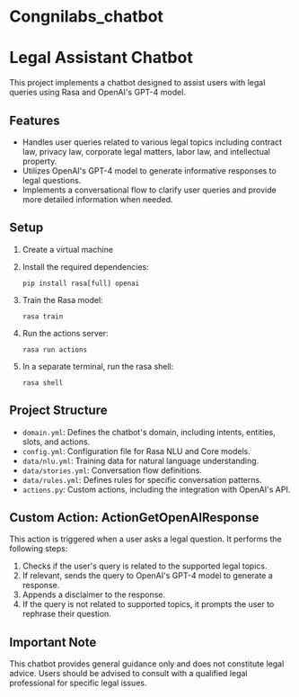 # Congnilabs_chatbot

# Legal Assistant Chatbot

This project implements a chatbot designed to assist users with legal queries using Rasa and OpenAI's GPT-4 model.

## Features

- Handles user queries related to various legal topics including contract law, privacy law, corporate legal matters, labor law, and intellectual property.
- Utilizes OpenAI's GPT-4 model to generate informative responses to legal questions.
- Implements a conversational flow to clarify user queries and provide more detailed information when needed.

## Setup

1. Create a virtual machine 

2. Install the required dependencies:
   ```
   pip install rasa[full] openai
   ```

3. Train the Rasa model:
   ```
   rasa train
   ```

4. Run the actions server:
   ```
   rasa run actions
   ```

5. In a separate terminal, run the rasa shell:
   ```
   rasa shell
   ```

## Project Structure

- `domain.yml`: Defines the chatbot's domain, including intents, entities, slots, and actions.
- `config.yml`: Configuration file for Rasa NLU and Core models.
- `data/nlu.yml`: Training data for natural language understanding.
- `data/stories.yml`: Conversation flow definitions.
- `data/rules.yml`: Defines rules for specific conversation patterns.
- `actions.py`: Custom actions, including the integration with OpenAI's API.

## Custom Action: ActionGetOpenAIResponse

This action is triggered when a user asks a legal question. It performs the following steps:

1. Checks if the user's query is related to the supported legal topics.
2. If relevant, sends the query to OpenAI's GPT-4 model to generate a response.
3. Appends a disclaimer to the response.
4. If the query is not related to supported topics, it prompts the user to rephrase their question.

## Important Note

This chatbot provides general guidance only and does not constitute legal advice. Users should be advised to consult with a qualified legal professional for specific legal issues.